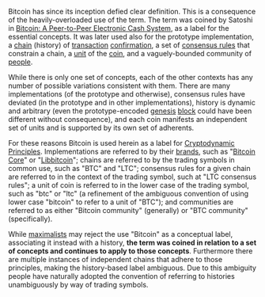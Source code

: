 Bitcoin has since its inception defied clear definition. This is a consequence of the heavily-overloaded use of the term. The term was coined by Satoshi in [Bitcoin: A Peer-to-Peer Electronic Cash System](https://bitcoin.org/bitcoin.pdf), as a label for the essential concepts. It was later used also for the prototype implementation, a [chain](Glossary#chain) (history) of [transaction](Glossary#transaction) [confirmation](Glossary#confirmation), a set of [consensus rules](Glossary#consensus-rules) that constrain a chain, a [unit](Glossary#unit) of the [coin](Glossary#coin), and a vaguely-bounded community of [people](Glossary#person).

While there is only one set of concepts, each of the other contexts has any number of possible variations consistent with them. There are many implementations (of the prototype and otherwise), consensus rules have deviated (in the prototype and in other implementations), history is dynamic and arbitrary (even the prototype-encoded [genesis](Glossary#genesis) [block](Glossary#block) could have been different without consequence), and each coin manifests an independent set of units and is supported by its own set of adherents.

For these reasons Bitcoin is used herein as a label for [Cryptodynamic Principles](Cryptodynamic-Principles). Implementations are referred to by their [brands](Brand-Arrogation), such as "[Bitcoin Core](https://bitcoin.org/en/bitcoin-core)" or "[Libbitcoin](https://libbitcoin.org)"; chains are referred to by the trading symbols in common use, such as "BTC" and "LTC"; consensus rules for a given chain are referred to in the context of the trading symbol, such at "LTC consensus rules"; a unit of coin is referred to in the lower case of the trading symbol, such as "btc" or "ltc" (a refinement of the ambiguous convention of using lower case "bitcoin" to refer to a unit of "BTC"); and communities are referred to as either "Bitcoin community" (generally) or "BTC community" (specifically).

While [maximalists](Maximalism-Definition) may reject the use "Bitcoin" as a conceptual label, associating it instead with a history, **the term was coined in relation to a set of concepts and continues to apply to those concepts**. Furthermore there are multiple instances of independent chains that adhere to those principles, making the history-based label ambiguous. Due to this ambiguity people have naturally adopted the convention of referring to histories unambiguously by way of trading symbols.